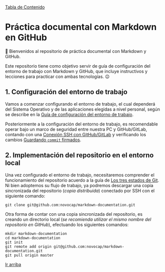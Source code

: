 [Tabla de Contenido](docs/SUMMARY.md)

# Práctica documental con Markdown en GitHub

:wave: Bienvenidos al repositorio de práctica documental con Markdown y GitHub. 

Este repositorio tiene como objetivo servir de guía de configuración del entorno de trabajo con Markdown y GitHub, que incluye instructivos y lecciones para practicar con ambas tecnologías. :wink:
## 1. Configuración del entorno de trabajo
Vamos a comenzar configurando el entorno de trabajo, el cual dependerá del Sistema Operativo y de las aplicaciones elegidas a nivel personal, según se describe en la [Guía de configuración del entorno de trabajo](docs/WORKSPACE.md).

Posteriormente a la configuración del entorno de trabajo, es recomendable operar bajo un marco de seguridad entre nuestra PC y GitHub/GitLab, contando con una [Conexión SSH con GitHub/GitLab](docs/SSH.md) y verificando los cambios [Guardando `commit` firmados](docs/GPG.md).
## 2. Implementación del repositorio en el entorno local
Una vez configurado el entorno de trabajo, necesitaremos comprender el funcionamiento del repositorio acuerdo a la guía de [Los tres estados de Git](docs/GIT.md). Ni bien adoptemos su flujo de trabajo, ya podremos descargar una copia sincronizada del repositorio (_copia distribuida_) conectado por SSH con el siguiente comando:
```git
git clone git@github.com:novocap/markdown-documentation.git
```
Otra forma de contar con una copia sincronizada del repositorio, es creando un directorio local (_se recomienda utilizar el mismo nombre del repositorio en GitHub_), efectuando los siguientes comandos:
```git
mkdir markdown-documentation
cd markdown-documentation
git init
git remote add origin git@github.com:novocap/markdown-documentation.git
git pull origin master
```
[Ir arriba](README.md#Práctica-documental-con-Markdown-en-GitHub)